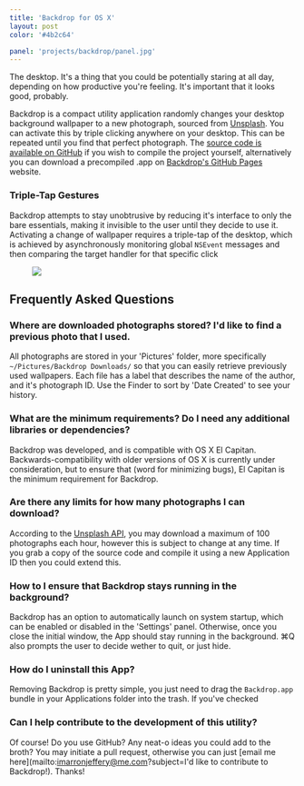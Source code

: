 ```yaml
---
title: 'Backdrop for OS X'
layout: post
color: '#4b2c64'

panel: 'projects/backdrop/panel.jpg'
---
```


<!--<figure class="hero fixed" data-theme="dark" data-spread="half">
  <picture>
    <img class="sizable" src="https://unsplash.com/photos/E7q00J_8N7A/download" />
  </picture>
</figure>-->

The desktop. It's a thing that you could be potentially staring at all day, depending on how productive you're feeling. It's important that it looks good, probably.

Backdrop is a compact utility application randomly changes your desktop background wallpaper to a new photograph, sourced from [Unsplash](https://unsplash.com/ "Unsplash"). You can activate this by triple clicking anywhere on your desktop. This can be repeated until you find that perfect photograph. The [source code is available on GitHub](https://github.com/arron-jeffery/backdrop "Link to the source code, hosted on GitHub") if you wish to compile the project yourself, alternatively you can download a precompiled .app on [Backdrop's GitHub Pages](http://arron-jeffery.github.io/backdrop) website.


### Triple-Tap Gestures
Backdrop attempts to stay unobtrusive by reducing it's interface to only the bare essentials, making it invisible to the user until they decide to use it. Activating a change of wallpaper requires a triple-tap of the desktop, which is achieved by asynchronously monitoring global `NSEvent` messages and then comparing the target handler for that specific click

<figure class="full-image">
  <picture>
    <img src="{% asset_path "projects/backdrop/cover.jpg" %}" />
  </picture>
</figure>

## Frequently Asked Questions

### Where are downloaded photographs stored? I'd like to find a previous photo that I used.
  All photographs are stored in your 'Pictures' folder, more specifically `~/Pictures/Backdrop Downloads/` so that you can easily retrieve previously used wallpapers. Each file has a label that describes the name of the author, and it's photograph ID. Use the Finder to sort by 'Date Created' to see your history.

### What are the minimum requirements? Do I need any additional libraries or dependencies?
  Backdrop was developed, and is compatible with OS X El Capitan. Backwards-compatibility with older versions of OS X is currently under consideration, but to ensure that (word for minimizing bugs), El Capitan is the minimum requirement for Backdrop.

### Are there any limits for how many photographs I can download?
  According to the [Unsplash API](https://unsplash.com/documentation#rate-limiting), you may download a maximum of 100 photographs each hour, however this is subject to change at any time. If you grab a copy of the source code and compile it using a new Application ID then you could extend this.

### How to I ensure that Backdrop stays running in the background?
  Backdrop has an option to automatically launch on system startup, which can be enabled or disabled in the 'Settings' panel. Otherwise, once you close the initial window, the App should stay running in the background. ⌘Q also prompts the user to decide wether to quit, or just hide.

### How do I uninstall this App?
  Removing Backdrop is pretty simple, you just need to drag the `Backdrop.app` bundle in your Applications folder into the trash. If you've checked  

### Can I help contribute to the development of this utility?
  Of course! Do you use GitHub? Any neat-o ideas you could add to the broth? You may initiate a pull request, otherwise you can just [email me here](mailto:imarronjeffery@me.com?subject=I'd like to contribute to Backdrop!). Thanks!
